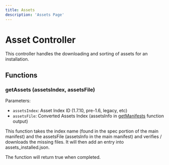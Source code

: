 ```yaml
---
title: Assets
description: 'Assets Page'
---
```

# Asset Controller

This controller handles the downloading and sorting of assets for an installation.

## Functions

### getAssets (assetsIndex, assetsFile)

Parameters:
+ `assetsIndex`: Asset Index ID (1.7.10, pre-1.6, legacy, etc)
+ `assetsFile`: Converted Assets Index (assetsInfo in [getManifests](/engine/controllers/manifest#getmanifests-versionloaderloaderversion) function output)

This function takes the index name (found in the spec portion of the main manifest) and the assetsFile (assetsInfo in the main manifest) and verifies / downloads the missing files. It will then add an entry into assets_installed.json.

The function will return true when completed.
    